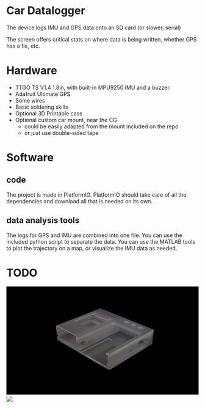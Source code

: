 # Car Datalogger
The device logs IMU and GPS data onto an SD card (or slower, serial)

The screen offers critical stats on where data is being written, whether GPS has a fix, etc.

# Hardware
- TTGO TS V1.4 1.8in, with built-in MPU9250 IMU and a buzzer.
- Adafruit Ultimate GPS
- Some wires
- Basic soldering skills
- Optional 3D Printable case
- Optional custom car mount, near the CG 
  - could be easily adapted from the mount included on the repo
  - or just use double-sided tape

# Software
## code
The project is made in PlatformIO. PlatformIO should take care of all the dependencies and download all that is needed on its own.

## data analysis tools
The logs for GPS and IMU are combined into one file. You can use the included python script to separate the data.
You can use the MATLAB tools to plot the trajectory on a map, or visualize the IMU data as needed.

# TODO

![](media/datalogger.gif)
![](media/photo.png)
